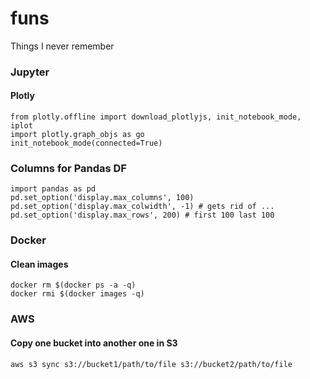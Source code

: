 # funs
Things I never remember

### Jupyter

#### Plotly
```
from plotly.offline import download_plotlyjs, init_notebook_mode, iplot
import plotly.graph_objs as go
init_notebook_mode(connected=True)
```
### Columns for Pandas DF

```
import pandas as pd
pd.set_option('display.max_columns', 100)
pd.set_option('display.max_colwidth', -1) # gets rid of ...
pd.set_option('display.max_rows', 200) # first 100 last 100
```
### Docker

#### Clean images
```
docker rm $(docker ps -a -q)
docker rmi $(docker images -q)
```
### AWS

#### Copy one bucket into another one in S3
```
aws s3 sync s3://bucket1/path/to/file s3://bucket2/path/to/file
```

